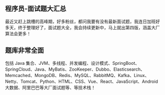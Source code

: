 ## 程序员-面试题大汇总

最近又赶上跳槽的高峰期，好多粉丝，都问我要有没有最新面试题，我连日加班好多天，终于整理好了，面试题大全，我会持续更新中，马上就出第四版，涵盖大厂算法会更多！

## 题库非常全面

包括 Java 集合、JVM、多线程、并发编程、设计模式、SpringBoot、SpringCloud、Java、MyBatis、ZooKeeper、Dubbo、Elasticsearch、Memcached、MongoDB、Redis、MySQL、RabbitMQ、Kafka、Linux、Netty、Tomcat、Python、HTML、CSS、Vue、React、JavaScript、Android 大数据、阿里巴巴等大厂面试题等、等技术栈！
